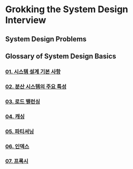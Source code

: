 # Grokking the System Design Interview

## System Design Problems

## Glossary of System Design Basics

### [01. 시스템 설계 기본 사항](docs/01.System_Design_Basics.md)
### [02. 분산 시스템의 주요 특성](docs/02.Key_Characteristics_of_Distributed_Systems.md)
### [03. 로드 밸런싱](docs/03.Load_Balancing.md)
### [04. 캐싱](docs/04.Caching.md)
### [05. 파티셔닝](docs/05.Data_Partitioning.md)
### [06. 인덱스](docs/06.Indexes.md)
### [07. 프록시](docs/07.Proxy.md)
